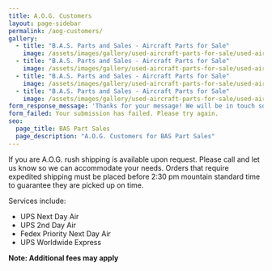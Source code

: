 ```yaml
---
title: A.O.G. Customers
layout: page-sidebar
permalink: /aog-customers/
gallery:
  - title: "B.A.S. Parts and Sales - Aircraft Parts for Sale"
    image: /assets/images/gallery/used-aircraft-parts-for-sale/used-aircraft-parts-for-sale-001.jpg
  - title: "B.A.S. Parts and Sales - Aircraft Parts for Sale"
    image: /assets/images/gallery/used-aircraft-parts-for-sale/used-aircraft-parts-for-sale-002.jpg
  - title: "B.A.S. Parts and Sales - Aircraft Parts for Sale"
    image: /assets/images/gallery/used-aircraft-parts-for-sale/used-aircraft-parts-for-sale-003.jpg
  - title: "B.A.S. Parts and Sales - Aircraft Parts for Sale"
    image: /assets/images/gallery/used-aircraft-parts-for-sale/used-aircraft-parts-for-sale-004.jpg
form_response_message: 'Thanks for your message! We will be in touch soon.'
form_failed: Your submission has failed. Please try again.
seo:
  page_title: BAS Part Sales
  page_description: "A.O.G. Customers for BAS Part Sales"
---
```



If you are A.O.G. rush shipping is available upon request. Please call and let us know so we can accommodate your needs. Orders that require expedited shipping must be placed before 2:30 pm mountain standard time to guarantee they are picked up on time.

Services include:

* UPS Next Day Air
* UPS 2nd Day Air
* Fedex Priority Next Day Air
* UPS Worldwide Express


**Note: Additional fees may apply**
